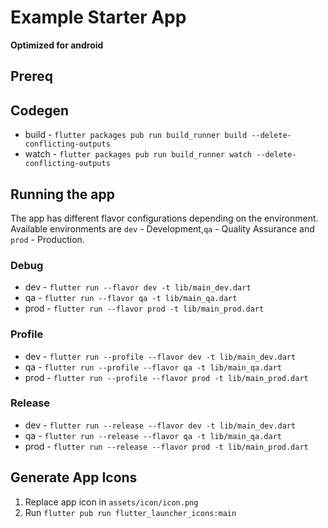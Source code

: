 # Example Starter App

**Optimized for android**

## Prereq

## Codegen

- build - `flutter packages pub run build_runner build --delete-conflicting-outputs`
- watch - `flutter packages pub run build_runner watch --delete-conflicting-outputs`


## Running the app

The app has different flavor configurations depending on the environment. Available environments are `dev` - Development,`qa` - Quality Assurance and `prod` - Production.

### Debug

- dev - `flutter run --flavor dev -t lib/main_dev.dart`
- qa - `flutter run --flavor qa -t lib/main_qa.dart`
- prod - `flutter run --flavor prod -t lib/main_prod.dart`

### Profile

- dev - `flutter run --profile --flavor dev -t lib/main_dev.dart`
- qa - `flutter run --profile --flavor qa -t lib/main_qa.dart`
- prod - `flutter run --profile --flavor prod -t lib/main_prod.dart`

### Release

- dev - `flutter run --release --flavor dev -t lib/main_dev.dart`
- qa - `flutter run --release --flavor qa -t lib/main_qa.dart`
- prod - `flutter run --release --flavor prod -t lib/main_prod.dart`

## Generate App Icons

1. Replace app icon in `assets/icon/icon.png`
2. Run `flutter pub run flutter_launcher_icons:main`


